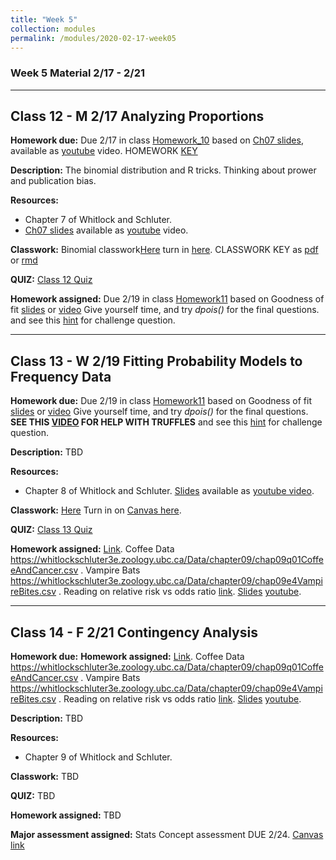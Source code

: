 ```yaml
---
title: "Week 5"
collection: modules
permalink: /modules/2020-02-17-week05
---
```


### Week 5 Material 2/17 - 2/21

---

## Class 12 - M 2/17 Analyzing Proportions

**Homework due:** Due 2/17 in class [Homework_10](https://drive.google.com/open?id=1tVQxb-CY8Fw0BZD0ULa8fVU_QnJo8Nqv) based on [Ch07 slides](https://drive.google.com/open?id=1BJLKx-Cm2UXTE8iHCTOZ8Yo9AqFA2Iev), available as [youtube](https://youtu.be/5B7wGrgpioQ) video. HOMEWORK [KEY](https://drive.google.com/open?id=1rf8gIWh8Vr8Ngj74UdKkg2xOA1fDHyLC)



**Description:** The binomial distribution and R tricks. Thinking about prower and publication bias.

**Resources:**

- Chapter 7 of Whitlock and Schluter.
- [Ch07 slides](https://drive.google.com/open?id=1BJLKx-Cm2UXTE8iHCTOZ8Yo9AqFA2Iev) available as [youtube](https://youtu.be/5B7wGrgpioQ) video.

**Classwork:**  Binomial classwork[Here](https://drive.google.com/open?id=1WZ4prur66gRo_SJCoheBpp5-c1vo2MH8) turn in [here](https://canvas.umn.edu/courses/151855/assignments/1014443).  CLASSWORK KEY as [pdf](https://drive.google.com/open?id=1Lp1j_supy6V9o-rYmUdJp75gcPw289Fo) or [rmd](https://drive.google.com/open?id=1IArHtvuwtJFbSrSvnzCXF6sinoDBdMZp)

**QUIZ:** [Class 12 Quiz](https://canvas.umn.edu/courses/151855/quizzes/240186)

**Homework assigned:** Due 2/19 in class [Homework11](https://drive.google.com/open?id=1YjUiDEr47XraF_deMS82A7KAVlRDDx3x) based on Goodness of fit [slides](https://drive.google.com/open?id=1rk_NoUvqm1DcV3y1aVS8CRE5uZ63AN8z) or [video](https://youtu.be/2d4rleMG9Uk)  Give yourself time, and try *dpois()* for the final questions.  and see this [hint](https://drive.google.com/open?id=1Ipt-omXRev11k_x7UEdAT5KawrRpJ11Z) for challenge question.


---

## Class 13 - W 2/19 Fitting Probability Models to Frequency Data

**Homework due:**  Due 2/19 in class [Homework11](https://drive.google.com/open?id=1YjUiDEr47XraF_deMS82A7KAVlRDDx3x) based on Goodness of fit [slides](https://drive.google.com/open?id=1rk_NoUvqm1DcV3y1aVS8CRE5uZ63AN8z) or [video](https://youtu.be/2d4rleMG9Uk)  Give yourself time, and try *dpois()* for the final questions. **SEE THIS [VIDEO](https://youtu.be/V0OhonHGtDo) FOR HELP WITH TRUFFLES** and see this [hint](https://drive.google.com/open?id=1Ipt-omXRev11k_x7UEdAT5KawrRpJ11Z) for challenge question.

**Description:** TBD

**Resources:**

- Chapter 8 of Whitlock and Schluter. [Slides](https://drive.google.com/open?id=1rk_NoUvqm1DcV3y1aVS8CRE5uZ63AN8) available as [youtube video](https://youtu.be/2d4rleMG9Uk).

**Classwork:** [Here](https://drive.google.com/open?id=1YjUiDEr47XraF_deMS82A7KAVlRDDx3x) Turn in on [Canvas here](https://canvas.umn.edu/courses/151855/assignments/1017104).

**QUIZ:** [Class 13 Quiz](https://canvas.umn.edu/courses/151855/quizzes/240633)

**Homework assigned:** [Link](https://drive.google.com/open?id=1NS_8U44BUURb_Ej32_w8DHQpuuliBrJo). Coffee Data https://whitlockschluter3e.zoology.ubc.ca/Data/chapter09/chap09q01CoffeeAndCancer.csv .   Vampire Bats https://whitlockschluter3e.zoology.ubc.ca/Data/chapter09/chap09e4VampireBites.csv .  Reading on relative risk vs odds ratio [link](https://drive.google.com/open?id=1Z2SRlPVlnJEbI7mLnyzKxxsYd0CkrmlG).   [Slides](https://drive.google.com/open?id=1bBO-XAlHd38X3d9Vx8ZXEDgsSfkSslUt) [youtube](https://studio.youtube.com/video/Y27HH4sEbhs/edit). 

---

## Class 14 - F 2/21 Contingency Analysis

**Homework due:** **Homework assigned:** [Link](https://drive.google.com/open?id=1NS_8U44BUURb_Ej32_w8DHQpuuliBrJo). Coffee Data https://whitlockschluter3e.zoology.ubc.ca/Data/chapter09/chap09q01CoffeeAndCancer.csv .   Vampire Bats https://whitlockschluter3e.zoology.ubc.ca/Data/chapter09/chap09e4VampireBites.csv .  Reading on relative risk vs odds ratio [link](https://drive.google.com/open?id=1Z2SRlPVlnJEbI7mLnyzKxxsYd0CkrmlG).   [Slides](https://drive.google.com/open?id=1bBO-XAlHd38X3d9Vx8ZXEDgsSfkSslUt) [youtube](https://studio.youtube.com/video/Y27HH4sEbhs/edit). 

**Description:** TBD

**Resources:**

- Chapter 9 of Whitlock and Schluter.

**Classwork:** TBD

**QUIZ:** TBD

**Homework assigned:** TBD

**Major assessment assigned:** Stats Concept assessment DUE 2/24. [Canvas link](https://canvas.umn.edu/courses/151855/assignments/1013324)
